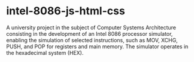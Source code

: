 # intel-8086-js-html-css
A university project in the subject of Computer Systems Architecture consisting in the development of an Intel 8086 processor simulator, enabling the simulation of selected instructions, such as MOV, XCHG, PUSH, and POP for registers and main memory. The simulator operates in the hexadecimal system (HEX).
